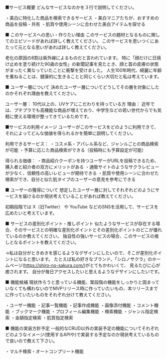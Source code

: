 ■サービス概要
どんなサービスなのかを３行で説明してください。

・美白に特化した商品を検索できるサービス
・美白マニアたちが、おすすめの商品を投稿・共有
・肌質や使用シーンに合わせた美白アイテムを探せる


■ このサービスへの思い・作りたい理由
このサービスの題材となるものに関してのエピソードがあれば詳しく教えてください。
このサービスを思いつくにあたって元となる思いがあれば詳しく教えてください。

老化の原因の8割は紫外線によるものだと言われています。
特に「顔だけに日焼け止めを塗り続けた90歳の女性」の新聞記事を見たとき、顔と首の皮膚の状態がまったく異なっていたことに衝撃を受けました。
人生100年時代、綺麗に年齢を重ねることは、健康的に生きることと同じくらい大切だと私は考えています。


■ ユーザー層について
決めたユーザー層についてどうしてその層を対象にしたのかそれぞれ理由を教えてください。

ユーザー層：
10代以上の、UVケアにこだわりを持っている方
理由：
近年では、プチプラでも高機能な商品が増えており、中学生などの若い世代からでも気軽に使える環境が整ってきているためです。


■サービスの利用イメージ
ユーザーがこのサービスをどのように利用できて、それによってどんな価値を得られるかを簡単に説明してください。

利用できるサービス：
・コスメ系・アパレル系など、ジャンルごとの商品検索が可能
・予算に応じた商品検索ができる（投稿時にも予算設定が可能）

得られる価値：
・商品紹介クーポンを持つユーザーがURLを投稿できるため、購入者と紹介者の双方にメリットがある
・通販サイトのようなサクラレビューが少なく、信頼性の高いレビューが期待できる
・肌質や使用シーンに合わせた検索ができ、自分と似た肌タイプのユーザーの意見を参考にできる


■ ユーザーの獲得について
想定したユーザー層に対してそれぞれどのようにサービスを届けるのか現状考えていることがあれば教えてください。

初期段階では X（旧Twitter） や YouTube などのSNSを活用して、サービスを広めたいと考えています。

■ サービスの差別化ポイント・推しポイント
似たようなサービスが存在する場合、そのサービスとの明確な差別化ポイントとその差別化ポイントのどこが優れているのか教えてください。
独自性の強いサービスの場合、このサービスの推しとなるポイントを教えてください。

→私は自分がときめきを感じるようなデザインにしたいので、そこが差別化ポイントになると思います。
たとえば私の好きなブランド、「シロノサクラ」のホームページ(https://shiro-no-sakura.com/)がとてもかわいくて、 見るたびに心が癒されます。
自分が毎日アクセスしたいと思えるようなデザインにしたいです。


■ 機能候補
現状作ろうと思っている機能、案段階の機能をしっかりと固まっていなくても構わないのでMVPリリース時に作っていたいもの、本リリースまでに作っていたいものをそれぞれ分けて教えてください。

・ユーザー機能
・記事一覧機能
・記事作成機能
・画像添付機能
・コメント機能
・ブックマーク機能
・プロフィール編集機能
・検索機能
・ジャンル指定検索
・金額指定検索
・肌質指定検索

■ 機能の実装方針予定
一般的なCRUD以外の実装予定の機能についてそれぞれどのようなイメージ(使用するAPIや)で実装する予定なのか現状考えているもので良いので教えて下さい。

・マルチ検索・オートコンプリート機能
